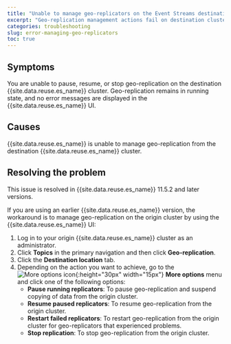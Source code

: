 ```yaml
---
title: "Unable to manage geo-replicators on the Event Streams destination cluster"
excerpt: "Geo-replication management actions fail on destination cluster, but no error messages are displayed."
categories: troubleshooting
slug: error-managing-geo-replicators
toc: true
---
```


## Symptoms

You are unable to pause, resume, or stop geo-replication on the destination {{site.data.reuse.es_name}} cluster. Geo-replication remains in running state, and no error messages are displayed in the {{site.data.reuse.es_name}} UI.

## Causes

{{site.data.reuse.es_name}} is unable to manage geo-replication from the destination {{site.data.reuse.es_name}} cluster.

## Resolving the problem

This issue is resolved in {{site.data.reuse.es_name}} 11.5.2 and later versions.

If you are using an earlier {{site.data.reuse.es_name}} version, the workaround is to manage geo-replication on the origin cluster by using the {{site.data.reuse.es_name}} UI:

1. Log in to your origin {{site.data.reuse.es_name}} cluster as an administrator.
1. Click **Topics** in the primary navigation and then click **Geo-replication**.
1. Click the **Destination location** tab.
1. Depending on the action you want to achieve, go to the ![More options icon](../../../images/more_options.png "Three vertical dots for the more options icon at end of each row."){:height="30px" width="15px"} **More options** menu and click one of the following options:
    - **Pause running replicators**: To pause geo-replication and suspend copying of data from the origin cluster.
    - **Resume paused replicators**: To resume geo-replication from the origin cluster.
    - **Restart failed replicators**: To restart geo-replication from the origin cluster for geo-replicators that experienced problems.
    - **Stop replication**: To stop geo-replication from the origin cluster.
  


